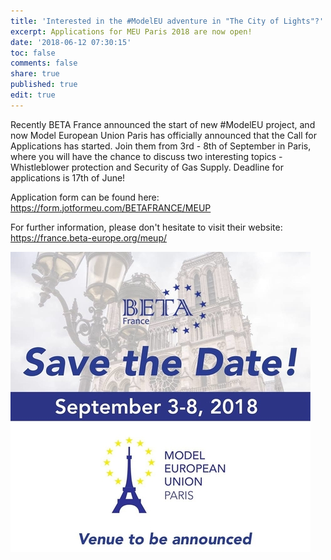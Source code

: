 ```yaml
---
title: 'Interested in the #ModelEU adventure in "The City of Lights"?'
excerpt: Applications for MEU Paris 2018 are now open!
date: '2018-06-12 07:30:15'
toc: false
comments: false
share: true
published: true
edit: true
---
```

Recently BETA France announced the start of new #ModelEU project, and now Model European Union Paris has officially announced that the Call for Applications has started. Join them from 3rd - 8th of September in Paris, where you will have the chance to discuss two interesting topics - Whistleblower protection and Security of Gas Supply. Deadline for applications is 17th of June!

Application form can be found here: https://form.jotformeu.com/BETAFRANCE/MEUP

For further information, please don't hesitate to visit their website: https://france.beta-europe.org/meup/

![null](/assets/images/eer.jpg)
